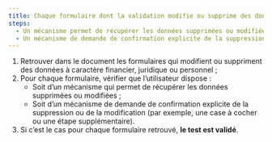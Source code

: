 ```yaml
---
title: Chaque formulaire dont la validation modifie ou supprime des données à caractère financier, juridique ou personnel vérifie-t-il une de ces conditions ?
steps:
  - Un mécanisme permet de récupérer les données supprimées ou modifiées par l’utilisateur ;
  - Un mécanisme de demande de confirmation explicite de la suppression ou de la modification, via un [champ de formulaire](#champ-de-saisie-de-formulaire) ou une étape supplémentaire, est proposé.
---
```


1. Retrouver dans le document les formulaires qui modifient ou suppriment des données à caractère financier, juridique ou personnel ;
2. Pour chaque formulaire, vérifier que l’utilisateur dispose :
   - Soit d’un mécanisme qui permet de récupérer les données supprimées ou modifiées ;
   - Soit d’un mécanisme de demande de confirmation explicite de la suppression ou de la modification (par exemple, une case à cocher ou une étape supplémentaire).
3. Si c’est le cas pour chaque formulaire retrouvé, **le test est validé**.
